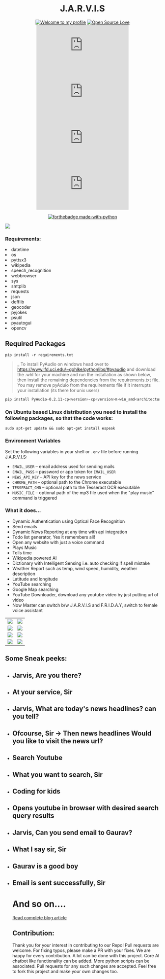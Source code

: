 <h1 align="center">J.A.R.V.I.S </h1> 

<div align="center">
  
[![Welcome to my profile](https://img.shields.io/badge/Hello,Devs!-Welcome-blue.svg?style=flat&logo=github)](https://github.com/gauravsingh9356/J.A.R.V.I.S)
[![Open Source Love](https://badges.frapsoft.com/os/v2/open-source.svg?v=103)](https://github.com/gauravsingh9356/J.A.R.V.I.S)
 [![GitHub issues](https://img.shields.io/github/issues/GauravSingh9356/J.A.R.V.I.S)](https://github.com/GauravSingh9356/J.A.R.V.I.S/issues)
![Stars](https://img.shields.io/github/stars/gauravsingh9356/J.A.R.V.I.S?style=flat&logo=github)
![Forks](https://img.shields.io/github/forks/gauravsingh9356/J.A.R.V.I.S?style=flat&logo=github)
[![GitHub license](https://img.shields.io/github/license/GauravSingh9356/J.A.R.V.I.S)](https://github.com/GauravSingh9356/J.A.R.V.I.S/blob/master/LICENSE)
  
[![forthebadge made-with-python](http://ForTheBadge.com/images/badges/made-with-python.svg)](https://www.python.org/)

  </div>



<img src="jarvis1.jpg"/>

### Requirements:

<li>datetime</li>
<li>os</li>
<li> pyttsx3</li>
<li> wikipedia</li>
<li> speech_recognition </li>
<li> webbrowser</li>
<li> sys</li>
<li> smtplib</li>
<li>requests</li>
<li>json</li>
<li>defflib</li>
<li>geocoder</li>
<li>pyjokes</li>
<li>psutil</li>
<li> pyautogui</li>
<li> opencv</li>

<h2>Required Packages</h2>

```
pip install -r requirements.txt
```

> _ To install PyAudio on windows head over to https://www.lfd.uci.edu/~gohlke/pythonlibs/#pyaudio and download the .whl for your machine and run the installation as shown below, then install the remaining dependencies from the requirements.txt file. You may remove pyAduio from the requirements file if it interrupts your installation (its there for unix users)
```bash
pip install PyAudio‑0.2.11‑cp<version>‑cp<version>m‑win_amd<architecture>.whl
```

### On Ubuntu based Linux distribution you need to install the following packages, so that the code works:

```
sudo apt-get update && sudo apt-get install espeak

```
### Environment Variables

Set the following variables in your shell or `.env` file before running J.A.R.V.I.S:

- `EMAIL_USER` – email address used for sending mails
- `EMAIL_PASS` – password or app token for `EMAIL_USER`
- `NEWS_API_KEY` – API key for the news service
- `CHROME_PATH` – optional path to the Chrome executable
- `TESSERACT_CMD` – optional path to the Tesseract OCR executable
- `MUSIC_FILE` – optional path of the mp3 file used when the "play music" command is triggered


### What it does...

  <ul>
   <li>Dynamic Authentication using Optical Face Recognition</li>
<li>Send emails</li>
  <li>Dynamic News Reporting at any time with api integration</li>
  <li>Todo list generator, Yes it remembers all!</li> 
<li>Open any website with just a voice command</li>
<li>Plays Music</li>
<li>Tells time</li>
<li>Wikipedia powered AI</li>
<li>Dictionary with Intelligent Sensing i.e. auto checking if spell mistake</li>
<li>Weather Report such as temp, wind speed, humidity, weather description</li>
<li>Latitude and longitude</li>
 <li>YouTube searching</li> 
 <li>Google Map searching</a>
 <li>YouTube Downloader, download any youtube video by just putting url of video</li>
 <li>Now Master can switch b/w J.A.R.V.I.S and F.R.I.D.A.Y, switch to female voice assistant</li>
</ul>

<table>
  <tr>
    <td><img src="images/Screenshot%20(138).png"/></td>
      <td><img src="https://github.com/GauravSingh9356/J.A.R.V.I.S/blob/master/images/face-600x900.png"/></td>
    

</tr>
<tr>
<td><img src="images/email.jpg"/></td>
<td><img src="https://github.com/GauravSingh9356/J.A.R.V.I.S/blob/master/images/maxresdefault.jpg"/></td>
</tr>
<td><img src="https://github.com/GauravSingh9356/J.A.R.V.I.S/blob/master/images/4-Best-Weather-Forecast-APIs-for-Development-of-Weather-Apps-624x304.jpeg"/></td>
  <td><img src="https://github.com/GauravSingh9356/J.A.R.V.I.S/blob/master/images/maxresdefault%20(1).jpg"/></td>
</tr>
<tr>
  <td><img src="canny.jpg"/>
          </td>
  <td><img src="ImgContor.jpg"/>
          </td>
</tr>
</table>

## Some Sneak peeks:

<ul>
  <li><h2> Jarvis, Are you there?</h2></li>
  <li><h2> At your service, Sir</h2></li>
  
  <li><h2> Jarvis, What are today's news headlines? can you tell?</h2></li>
  <li><h2>Ofcourse, Sir -> Then news headlines   Would you like to visit the news url?</h2></li>
  
  <li><h2> Search Youtube</h2></li>
  <li><h2>What you want to search, Sir</h2></li>
  <li><h2>Coding for kids</h2></li>
  <li><h2> Opens youtube in browser with desired search query results </h2></li>
  
   <li><h2> Jarvis, Can you send email to Gaurav?</h2></li>
  <li><h2>What I say sir, Sir</h2></li>
   <li><h2>Gaurav is a good boy</h2></li>
  <li><h2> Email is sent successfully, Sir</h2></li>
  
  # And so on....
  
<a href="https://techtalkswithgaurav.blogspot.com/2020/06/your-personal-assistant-jarvis.html" target="_blank">Read complete blog article</a>

## Contribution:
Thank you for your interest in contributing to our Repo! Pull requests are welcome. For fixing typos, please make a PR with your fixes. We are happy for every contribution.
A lot can be done with this project. Core AI chatbot like functionality can be added. More python scripts can be associated. Pull requests for any such changes are accepted. Feel free to fork this project and make your own changes too.
